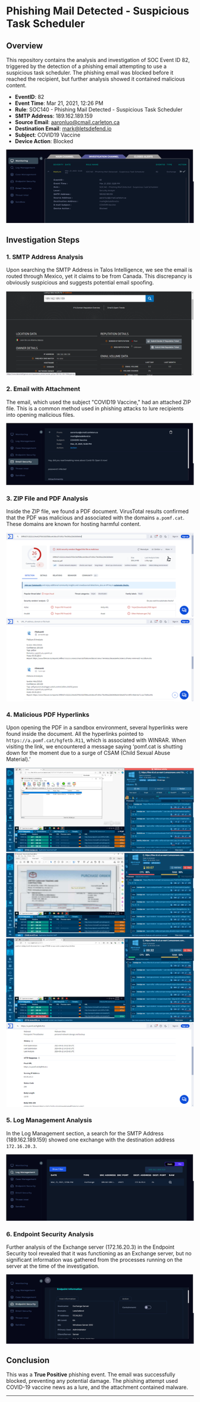 # Phishing Mail Detected - Suspicious Task Scheduler

## Overview
This repository contains the analysis and investigation of SOC Event ID 82, triggered by the detection of a phishing email attempting to use a suspicious task scheduler. The phishing email was blocked before it reached the recipient, but further analysis showed it contained malicious content.

- **EventID**: 82
- **Event Time**: Mar 21, 2021, 12:26 PM
- **Rule**: SOC140 - Phishing Mail Detected - Suspicious Task Scheduler
- **SMTP Address**: 189.162.189.159
- **Source Email**: aaronluo@cmail.carleton.ca
- **Destination Email**: mark@letsdefend.io
- **Subject**: COVID19 Vaccine
- **Device Action**: Blocked

![Event](screenshots/event.png)


## Investigation Steps

### 1. SMTP Address Analysis
Upon searching the SMTP Address in Talos Intelligence, we see the email is routed through Mexico, yet it claims to be from Canada. This discrepancy is obviously suspicious and suggests potential email spoofing.

![Talos Intelligence SMTP Search](screenshots/smtp_talos_intelligence.png)

### 2. Email with Attachment
The email, which used the subject "COVID19 Vaccine," had an attached ZIP file. This is a common method used in phishing attacks to lure recipients into opening malicious files.

![Email with Attachment](screenshots/email_attachment.png)

### 3. ZIP File and PDF Analysis
Inside the ZIP file, we found a PDF document. VirusTotal results confirmed that the PDF was malicious and associated with the domains `a.pomf.cat`. These domains are known for hosting harmful content.

![VirusTotal Results - PDF](screenshots/pdf_virustotal_1.png)
![VirusTotal Results - PDF](screenshots/pdf_virustotal_2.png)

### 4. Malicious PDF Hyperlinks
Upon opening the PDF in a sandbox environment, several hyperlinks were found inside the document. All the hyperlinks pointed to `https://a.pomf.cat/hgfetb.R11`, which is associated with WINRAR. When visiting the link, we encountered a message saying ‘pomf.cat is shutting down for the moment due to a surge of CSAM (Child Sexual Abuse Material).’

![PDF Hyperlinks](screenshots/pdf_hyperlink_1.png)
![PDF Hyperlinks](screenshots/pdf_hyperlink_2.png)
![PDF Hyperlinks](screenshots/pdf_hyperlink_3.png)
![VirusTotal URL Analysis](screenshots/virustotal_url_analysis.png)

### 5. Log Management Analysis
In the Log Management section, a search for the SMTP Address (189.162.189.159) showed one exchange with the destination address `172.16.20.3`.

![Log Management - SMTP Address](screenshots/log_management_smtp.png)

### 6. Endpoint Security Analysis
Further analysis of the Exchange server (172.16.20.3) in the Endpoint Security tool revealed that it was functioning as an Exchange server, but no significant information was gathered from the processes running on the server at the time of the investigation.

![Endpoint Security - Exchange Server](screenshots/endpoint_security_exchange.png)

## Conclusion
This was a **True Positive** phishing event. The email was successfully blocked, preventing any potential damage. The phishing attempt used COVID-19 vaccine news as a lure, and the attachment contained malware.

---
